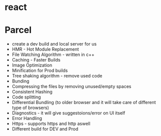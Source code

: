 # react

# Parcel

- create a dev build and local server for us
- HMR - Hot Module Replacement
- File Watching Algorithm - written in c++
- Caching - Faster Builds
- Image Optimization
- Minification for Prod builds
- Tree shaking algorithm - remove used code
- Bunding
- Compressing the files by removing unused/empty spaces
- Consistent Hashing
- Code splitting
- Differential Bundling (to older browser and it will take care of different type of browsers)
- Diagnostics - it will give suggestoions/error on UI itself
- Error Handling
- Https - supports https and http aswell
- Different build for DEV and Prod